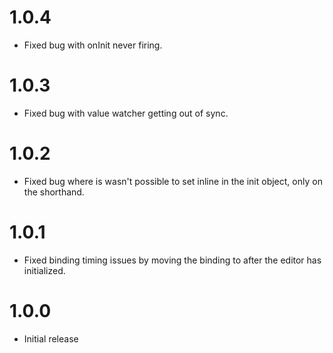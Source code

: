# 1.0.4
* Fixed bug with onInit never firing.

# 1.0.3
* Fixed bug with value watcher getting out of sync.

# 1.0.2
* Fixed bug where is wasn't possible to set inline in the init object, only on the shorthand.

# 1.0.1
* Fixed binding timing issues by moving the binding to after the editor has initialized. 

# 1.0.0
* Initial release
